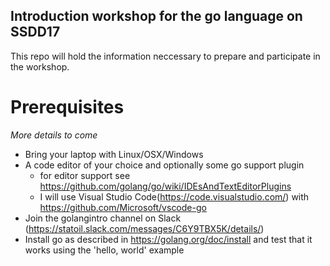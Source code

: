 ## Introduction workshop for the go language on SSDD17 
This repo will hold the information neccessary to prepare and participate in the workshop. 
 
# Prerequisites
_More details to come_ 
- Bring your laptop with Linux/OSX/Windows
- A code editor of your choice and optionally some go support plugin 
  - for editor support see https://github.com/golang/go/wiki/IDEsAndTextEditorPlugins 
  - I will use Visual Studio Code(https://code.visualstudio.com/) with https://github.com/Microsoft/vscode-go 
- Join the golangintro channel on Slack (https://statoil.slack.com/messages/C6Y9TBX5K/details/) 
- Install go as described in https://golang.org/doc/install and test that it works using the 'hello, world' example 
